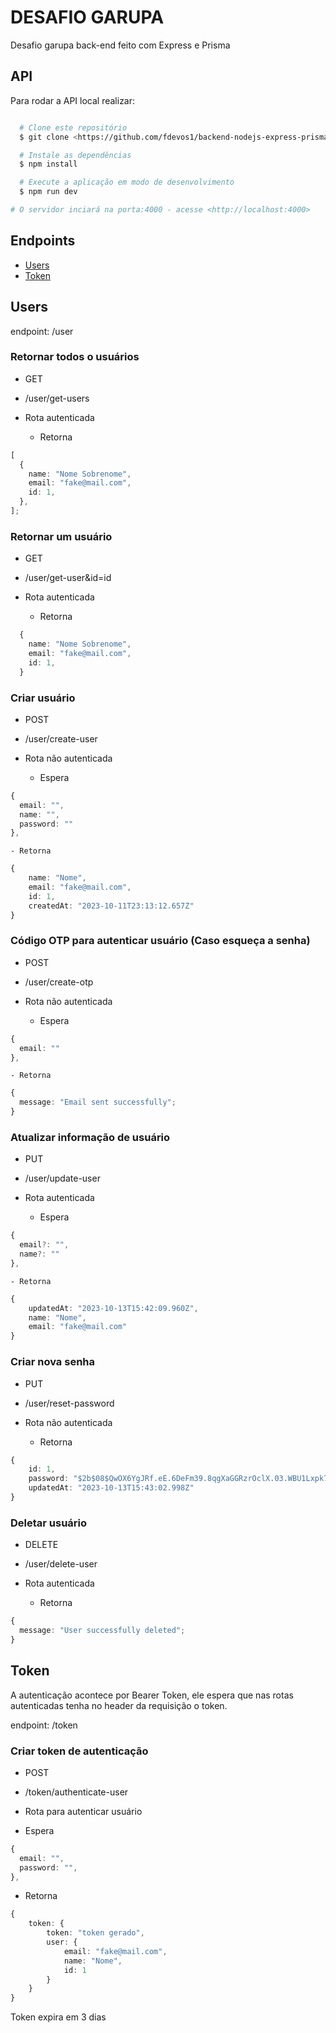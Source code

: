 # DESAFIO GARUPA

Desafio garupa back-end feito com Express e Prisma

## API

Para rodar a API local realizar:

```bash

  # Clone este repositório
  $ git clone <https://github.com/fdevos1/backend-nodejs-express-prisma.git>

  # Instale as dependências
  $ npm install

  # Execute a aplicação em modo de desenvolvimento
  $ npm run dev

# O servidor inciará na porta:4000 - acesse <http://localhost:4000>

```

## Endpoints

<!--ts-->

- [Users](#users)
- [Token](#Token)
<!--te-->

## Users

endpoint: /user

### Retornar todos o usuários

- GET
- /user/get-users
- Rota autenticada

  - Retorna

```ts
[
  {
    name: "Nome Sobrenome",
    email: "fake@mail.com",
    id: 1,
  },
];
```

### Retornar um usuário

- GET
- /user/get-user&id=id
- Rota autenticada

  - Retorna

```ts
  {
    name: "Nome Sobrenome",
    email: "fake@mail.com",
    id: 1,
  }
```

### Criar usuário

- POST
- /user/create-user
- Rota não autenticada

  - Espera

```ts
{
  email: "",
  name: "",
  password: ""
},
```

    - Retorna

```ts
{
	name: "Nome",
	email: "fake@mail.com",
	id: 1,
	createdAt: "2023-10-11T23:13:12.657Z"
}
```

### Código OTP para autenticar usuário (Caso esqueça a senha)

- POST
- /user/create-otp
- Rota não autenticada

  - Espera

```ts
{
  email: ""
},

```

    - Retorna

```ts
{
  message: "Email sent successfully";
}
```

### Atualizar informação de usuário

- PUT
- /user/update-user
- Rota autenticada

  - Espera

```ts
{
  email?: "",
  name?: ""
},

```

    - Retorna

```ts
{
	updatedAt: "2023-10-13T15:42:09.960Z",
	name: "Nome",
	email: "fake@mail.com"
}

```

### Criar nova senha

- PUT
- /user/reset-password
- Rota não autenticada

  - Retorna

```ts
{
	id: 1,
	password: "$2b$08$QwOX6YgJRf.eE.6DeFm39.8qgXaGGRzrOclX.03.WBU1Lxpk7iJ9W",
	updatedAt: "2023-10-13T15:43:02.998Z"
}

```

### Deletar usuário

- DELETE
- /user/delete-user
- Rota autenticada

  - Retorna

```ts
{
  message: "User successfully deleted";
}
```

## Token

A autenticação acontece por Bearer Token, ele espera que nas rotas autenticadas tenha no header da requisição o token.

endpoint: /token

### Criar token de autenticação

- POST
- /token/authenticate-user
- Rota para autenticar usuário

- Espera

```ts
{
  email: "",
  password: "",
},

```

- Retorna

```ts
{
	token: {
		token: "token gerado",
		user: {
			email: "fake@mail.com",
			name: "Nome",
			id: 1
		}
	}
}
```

Token expira em 3 dias
